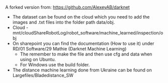A forked version from: https://github.com/AlexeyAB/darknet


- The dataset can be found on the cloud which you need to add the images and .txt files into the folder path data/obj.
- Cloud - mnt/cloudShareRobotLog/robot_software/machine_learned/inspection/obj
- On sharepoint you can find the documentation (How to use it) under RD/01 Software/29 Mathie (Darknet Machine Learning)
  - The remember to make the file and then use cfg and data when using on Ubuntu.
  - For Windows use the build folder.
- The distance machine learning done from Ukraine can be found on Largefiles/Bladedistance_SW
